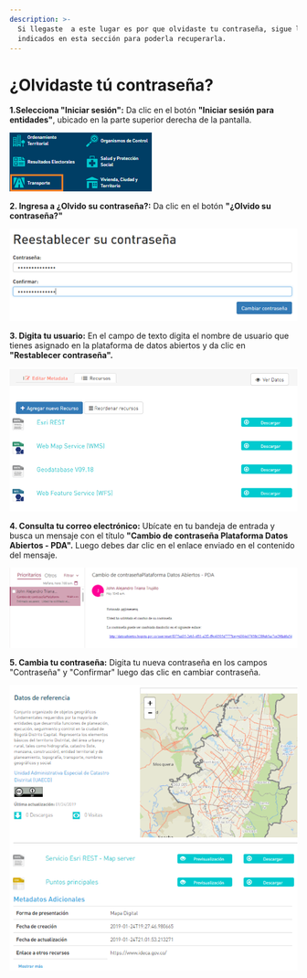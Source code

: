 ```yaml
---
description: >-
  Si llegaste  a este lugar es por que olvidaste tu contraseña, sigue los pasos
  indicados en esta sección para poderla recuperarla.
---
```


# ¿Olvidaste tú contraseña?

**1.Selecciona "Iniciar sesión":** Da clic en el botón **"Iniciar sesión para entidades"**, ubicado en la parte superior derecha de la pantalla.

![](../.gitbook/assets/image%20%28127%29.png)

**2. Ingresa a ¿Olvido su contraseña?:** Da clic en el botón **"¿Olvido su contraseña?"**

![](../.gitbook/assets/image%20%2897%29.png)

**3. Digita tu usuario:** En el campo de texto digita el nombre de usuario que tienes asignado en la plataforma de datos abiertos y da clic en **"Restablecer contraseña".**

![](../.gitbook/assets/image%20%28133%29.png)

**4. Consulta tu correo electrónico:** Ubícate en tu bandeja de entrada y busca un mensaje con el título **"Cambio de contraseña Plataforma Datos Abiertos - PDA".** Luego debes dar clic en el enlace enviado en el contenido del mensaje.

![](../.gitbook/assets/image%20%2823%29.png)

**5. Cambia tu contraseña:** Digita tu nueva contraseña en los campos "Contraseña" y "Confirmar" luego das clic en cambiar contraseña.

![](../.gitbook/assets/image%20%2898%29.png)

